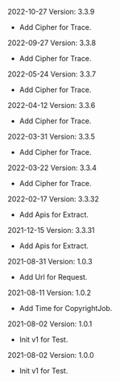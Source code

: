 2022-10-27 Version: 3.3.9
- Add Cipher for Trace.


2022-09-27 Version: 3.3.8
- Add Cipher for Trace.


2022-05-24 Version: 3.3.7
- Add Cipher for Trace.


2022-04-12 Version: 3.3.6
- Add Cipher for Trace.


2022-03-31 Version: 3.3.5
- Add Cipher for Trace.


2022-03-22 Version: 3.3.4
- Add Cipher for Trace.


2022-02-17 Version: 3.3.32
- Add Apis for Extract.


2021-12-15 Version: 3.3.31
- Add Apis for Extract.


2021-08-31 Version: 1.0.3
- Add Url for Request.


2021-08-11 Version: 1.0.2
- Add Time for CopyrightJob.


2021-08-02 Version: 1.0.1
- Init v1 for Test.


2021-08-02 Version: 1.0.0
- Init v1 for Test.


